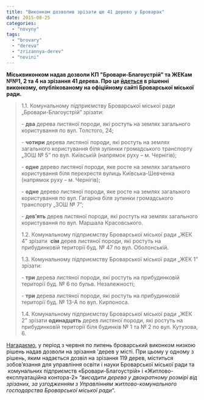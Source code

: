 ```yaml
---
title: "Виконком дозволив зрізати ще 41 дерево у Броварах"
date: 2015-08-25
categories: 
  - "novyny"
tags: 
  - "brovary"
  - "dereva"
  - "zrizannya-derev"
  - "novini"
---
```


**Міськвиконком надав дозволи КП "Бровари-Благоустрій" та ЖЕКам №№1, 2 та 4 на зрізання 41 дерева. Про це [йдеться](http://brovary-rada.gov.ua/r%D1%96shennya-vikonavchogo-kom%D1%96tetu-v%D1%96d-18082015-%E2%84%96496-pro-nadannya-dozvolu-na-vidalennya-zelenikh-nasadz) в рішенні виконкому, опублікованому на офіційному сайті Броварської міської ради.**

> 1.1. Комунальному підприємству Броварської міської ради „Бровари-Благоустрій” зрізати:
> 
> \- **два** дерева листяної породи, які ростуть на землях загального користування по вул. Толстого, 24;
> 
> \- **чотири** дерева листяної породи, які ростуть на землях загального користування біля зупинки громадського транспорту „ЗОШ № 5” по вул. Київській (напрямок руху – м. Чернігів);
> 
> \- **одне** дерево листяної породи, яке росте на землях загального користування біля перехрестя вулиць Київська-Шевченка (напрямок руху – м. Чернігів);
> 
> \- **одне** дерево листяної породи, яке росте на землях загального користування по вул. Гагаріна біля зупинки громадського транспорту „ЗОШ № 7”;
> 
> \- **дев’ять** дерев листяної породи, які ростуть на землях загального користування по вул. Маршала Красовського.
> 
> 1.2. Комунальному підприємству Броварської міської ради „ЖЕК 4” зрізати  **сім** дерев листяної породи, які ростуть на прибудинковій території буд. № 47 по вул. Оболонській.
> 
> 1.3. Комунальному підприємству Броварської міської ради „ЖЕК 1” зрізати:
> 
> \- **три** дерева листяної породи, які ростуть на прибудинковій території буд. № 6 по бульв. Незалежності;
> 
> \- **три** дерева листяної породи, які ростуть на прибудинковій території буд. № 13-А по вул. Кирпоноса.
> 
> 1.4. Комунальному підприємству Броварської міської ради „ЖЕК 2” зрізати **одинадцять** дерев листяної породи, які ростуть на прибудинковій території біля будинків № 1 та № 2 по вул. Кутузова, 6.

[Нагадаємо](https://mpz.brovary.org/tsogo-lita-vykonkom-nadav-dozvoly-na-zrizannya-156-derev-u-brovarah/), у період з червня по липень броварський виконком низкою рішень надав дозволи на зрізання 'дерев у місті. При цьому у одному з рішень, яким надається дозвіл на зрізання 119 дерев, міститься зобов’язання для управління освіти і науки Броварської міської ради та  комунальних підприємств «Бровари-Благоустрій» і «Житлово-експлуатаційна контора-2» “_висадити дерева у двократному розмірі від зрізаних, за узгодженням з Управлінням житлово-комунального господарства Броварської міської ради_“.
